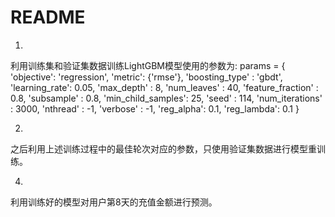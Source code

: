 # README
1.
利用训练集和验证集数据训练LightGBM模型使用的参数为:
params = {
    'objective': 'regression',
    'metric': {'rmse'},
    'boosting_type' : 'gbdt',
    'learning_rate': 0.05,
    'max_depth' : 8,
    'num_leaves' : 40,
    'feature_fraction' : 0.8,
    'subsample' : 0.8,
    'min_child_samples': 25,
    'seed' : 114,
    'num_iterations' : 3000,
    'nthread' : -1,
    'verbose' : -1,
    'reg_alpha': 0.1,
    'reg_lambda': 0.1
}

2.
之后利用上述训练过程中的最佳轮次对应的参数，只使用验证集数据进行模型重训练。

4.
利用训练好的模型对用户第8天的充值金额进行预测。
